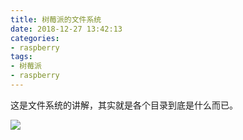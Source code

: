 ```yaml
---
title: 树莓派的文件系统
date: 2018-12-27 13:42:13
categories:
- raspberry
tags:
- 树莓派
- raspberry
---
```

这是文件系统的讲解，其实就是各个目录到底是什么而已。
<!--more-->
![](/images/raspberry/4_0.png)
